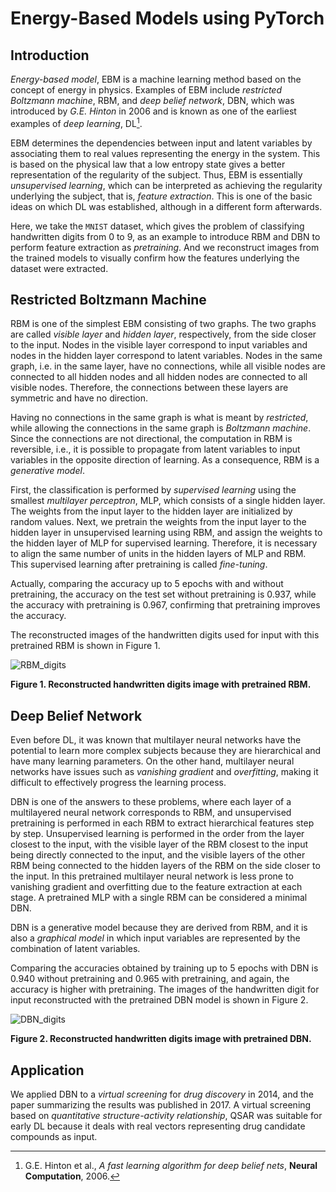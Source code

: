 # Energy-Based Models using PyTorch

## Introduction

*Energy-based model*, EBM is a machine learning method based on the concept of energy in physics. Examples of EBM include *restricted Boltzmann machine*, RBM, and *deep belief network*, DBN, which was introduced by *G.E. Hinton* in 2006 and is known as one of the earliest examples of *deep learning*, DL[^Hinton].

EBM determines the dependencies between input and latent variables by associating them to real values representing the energy in the system. This is based on the physical law that a low entropy state gives a better representation of the regularity of the subject. Thus, EBM is essentially *unsupervised learning*, which can be interpreted as achieving the regularity underlying the subject, that is, *feature extraction*. This is one of the basic ideas on which DL was established, although in a different form afterwards.

Here, we take the `MNIST` dataset, which gives the problem of classifying handwritten digits from 0 to 9, as an example to introduce RBM and DBN to perform feature extraction as *pretraining*. And we reconstruct images from the trained models to visually confirm how the features underlying the dataset were extracted.

## Restricted Boltzmann Machine

RBM is one of the simplest EBM consisting of two graphs. The two graphs are called *visible layer* and *hidden layer*, respectively, from the side closer to the input. Nodes in the visible layer correspond to input variables and nodes in the hidden layer correspond to latent variables. Nodes in the same graph, i.e. in the same layer, have no connections, while all visible nodes are connected to all hidden nodes and all hidden nodes are connected to all visible nodes. Therefore, the connections between these layers are symmetric and have no direction.

Having no connections in the same graph is what is meant by *restricted*, while allowing the connections in the same graph is *Boltzmann machine*. Since the connections are not directional, the computation in RBM is reversible, i.e., it is possible to propagate from latent variables to input variables in the opposite direction of learning. As a consequence, RBM is a *generative model*.

First, the classification is performed by *supervised learning* using the smallest *multilayer perceptron*, MLP, which consists of a single hidden layer. The weights from the input layer to the hidden layer are initialized by random values. Next, we pretrain the weights from the input layer to the hidden layer in unsupervised learning using RBM, and assign the weights to the hidden layer of MLP for supervised learning. Therefore, it is necessary to align the same number of units in the hidden layers of MLP and RBM. This supervised learning after pretraining is called *fine-tuning*.

Actually, comparing the accuracy up to 5 epochs with and without pretraining, the accuracy on the test set without pretraining is 0.937, while the accuracy with pretraining is 0.967, confirming that pretraining improves the accuracy.

The reconstructed images of the handwritten digits used for input with this pretrained RBM is shown in Figure 1.

![RBM_digits](figure/RBM_digits.jpg)

**Figure 1. Reconstructed handwritten digits image with pretrained RBM.**

## Deep Belief Network

Even before DL, it was known that multilayer neural networks have the potential to learn more complex subjects because they are hierarchical and have many learning parameters. On the other hand, multilayer neural networks have issues such as *vanishing gradient* and *overfitting*, making it difficult to effectively progress the learning process.

DBN is one of the answers to these problems, where each layer of a multilayered neural network corresponds to RBM, and unsupervised pretraining is performed in each RBM to extract hierarchical features step by step. Unsupervised learning is performed in the order from the layer closest to the input, with the visible layer of the RBM closest to the input being directly connected to the input, and the visible layers of the other RBM being connected to the hidden layers of the RBM on the side closer to the input. In this pretrained multilayer neural network is less prone to vanishing gradient and overfitting due to the feature extraction at each stage. A pretrained MLP with a single RBM can be considered a minimal DBN.

DBN is a generative model because they are derived from RBM, and it is also a *graphical model* in which input variables are represented by the combination of latent variables.

Comparing the accuracies obtained by training up to 5 epochs with DBN is 0.940 without pretraining and 0.965 with pretraining, and again, the accuracy is higher with pretraining. The images of the handwritten digit for input reconstructed with the pretrained DBN model is shown in Figure 2.

![DBN_digits](figure/DBN_digits.jpg)

**Figure 2. Reconstructed handwritten digits image with pretrained DBN.**

## Application

We applied DBN to a *virtual screening* for *drug discovery* in 2014, and the paper summarizing the results was published in 2017. A virtual screening based on *quantitative structure-activity relationship*, QSAR was suitable for early DL because it deals with real vectors representing drug candidate compounds as input.

[^Hinton]: G.E. Hinton et al., *A fast learning algorithm for deep belief nets*, **Neural Computation**, 2006.
